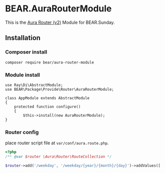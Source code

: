 # BEAR.AuraRouterModule

This is the [Aura Router (v2)](https://github.com/auraphp/Aura.Router/tree/2.x) Module for BEAR.Sunday.


## Installation

### Composer install

```
composer require bear/aura-router-module
```

### Module install

```
use Ray\Di\AbstractModule;
use BEAR\Package\Provide\Router\AuraRouterModule;

class AppModule extends AbstractModule
{
    protected function configure()
    {
        $this->install(new AuraRouterModule);
}
```

### Router config

place router script file at `var/conf/aura.route.php`.

```php
<?php
/** @var $router \Aura\Router\RouteCollection */

$router->add('/weekday', '/weekday/{year}/{month}/{day}')->addValues(['path' => '/weekday']);
```
